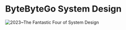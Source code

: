 # ByteByteGo System Design

![2023~The Fantastic Four of System Design](https://ngte-superbed.oss-cn-beijing.aliyuncs.com/uPic/rWCZOpnMIE6g.webp)
